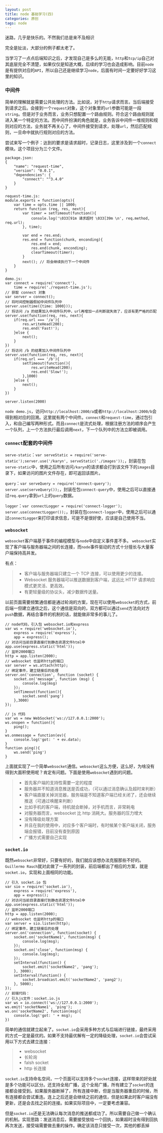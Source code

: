 ```yaml
---
layout: post
title: node 基础学习(四)
categories: 原创
tags: node
---
```


迷路，几乎是快乐的。不然我们总是来不及相识

<!--more-->

完全是扯淡，大部分的例子都太老了。

当学习了一点点后端知识之后，才发现自己是多么的无能，`http`和`tcp/ip`自己对其底层完全不清楚，如果仅仅是知道大概，后续的学习也会造成影响。目前`node`是有提供对应的`API`，所以自己还是继续学习`node`，后面有时间一定要好好学习这里的知识。

### 中间件

简单的理解就是需要公共处理的方法。比如说，对于`http`请求而言。当后端接受到请求之后。会接到一个`request`对象，这个对象里的`url`参数可能是一段`string`。但是对于业务而言，业务只想配置一个路由规则。符合这个路由规则就进入某一个特定的方法。而中间件扮演的角色就是，业务告诉中间件一堆规则和规则对应的方法，业务就不再关心了，中间件接受到请求，处理`url`，然后匹配规则，一旦命中就执行规则对应的方法。

尝试来写一个例子：达到的要求是请求超时，记录日志，这里涉及到一个`connect`模块。这个项目分为三个文件。

    package.json:
    {
        "name": "request-time",
        "version": "0.0.1",
        "dependencies": {
            "connect": "^3.4.0"
        }
    }

    request-time.js:
    module.exports = function(opts){
        var time = opts.time || 1000;
        return function (req, res, next){
            var timer = setTimeout(function(){
                console.log('\033[91m 请求超时 \033[39m \n', req.method, req.url);
            }, time);

            var end = res.end;
            res.end = function(chunk, enconding){
                res.end = end;
                res.end(chunk, enconding);
                clearTimeout(timer);
            }
            next(); // 将会继续执行下一个中间件
        }
    }

    demo.js:
    var connect = require('connect'),
        time = require('./request-time.js');
    // 获取 connect 对象
    var server = connect();
    // 将时间控制器假如中间件队列中
    server.use(time({time: 1000}));
    // 将访问 /a 的结果加入中间件队列中，url再增加一点判断就失效了，应该有更严格的匹配
    server.use(function(req, res, next){
        if(req.url === '/a'){
            res.writeHead(200);
            res.end('Fast!');
        }else {
            next();
        }
    })
    // 将访问 /b 的结果加入中间件队列中
    server.use(function(req, res, next){
        if(req.url === '/b'){
            setTimeout(function(){
                res.writeHead(200);
                res.end('Slow!');
            },1000)
        }else {
            next();
        }
    })

    server.listen(2000)

`node demo.js`，访问`http://localhost:2000/a`或者`http://localhost:2000/b`会得到相对应的回溯。这里就有两个中间件。`connect`和`request-time`，通过包引入，和自己编写两种形式。而且`connect`是流式处理，根据注册方法的顺序会产生一个队列，上一个方法执行最后调用`next`，下一个队列中的方法立即被调用。

### `connect`配套的中间件

`serve-static`：`var serveStatic = require('serve-static');server.use('/karyn', serveStatic('./images'));`，封装在包`serve-static`中，使用之后所有访问`/karyn`的请求都会打到该文件下的`images`目录下，如果访问的图片文件存在，即可返回该图片。

`query`：`var serveQuery = require('connect-query'); server.use(serveQuery());`，封装在包`connect-query`中，使用之后可以直接通过`req.query`拿到`url`上的`query`数据。

`logger`：`var connectLogger = require('connect-logger'); server.use(connectLogger());`，封装在包`connect-logger`中，使用之后可以通过`connectLogger`来打印请求信息，可是不是很好使，应该是自己使用不当。

### `websocket`

`websocket`客户端基于事件的编程模型与`node`中自定义事件差不多。
`websocket`实现了客户端与服务器端之间的长连接，而`node`事件驱动的方式十分擅长与大量客户端保持高并发。

有点：

> * 客户端与服务器端只建立一个 TCP 连接，可以使用更少的连接。
> * Websocket 服务器端可以推送数据到客户端，这远比 HTTP 请求响应模式更灵活、更高效。
> * 有更轻量级的协议头，减少数据传送量。

以前页面需要频繁通信都是通过轮询的方案，现在可以使用`websocket`的方式，前后端一但建立通信之后，这个通信是双向的，双方都可以通过`send`方法向对方`push`数据，再结合事件的机制的话，就能做非常多的事儿了。

    // node代码，引入包 websocket.io和express
    var ws = require('websocket.io'),
        express = require('express'),
        app = express();
    // 对访问当前目录直接打到静态资源文件html中
    app.use(express.static('html'));
    // 监听2000端口
    http = app.listen(2000);
    // websocket 也监听http的端口
    var server = ws.attach(http);
    // 绑定事件，建立链接后的处理
    server.on('connection', function (socket) {
        socket.on('message', function (msg) {
            console.log(msg)
        });
        setTimeout(function(){
            socket.send('pang')
        },3000)
    });

    // js 代码
    var ws = new WebSocket('ws://127.0.0.1:2000');
    ws.onopen = function(){
        ping();
    }
    ws.onmessage = function(ev){
        console.log('got: ' + ev.data);
    }
    function ping(){
        ws.send('ping')
    }

上面就实现了一个简单`websocket`通信。`websocket`这么方便，这么好，为啥没有得到大面积使用呢？肯定有问题。下面是使用`websocket`遇到的问题。

> * 首先客户端的支持性需要一定的程度
> * 服务器并不知道消息推送是否成功，（可以通过消息确认及超时来判断）
> * 客户端直接关掉浏览器，服务端是不知道客户端已经关闭了，还会继续推送（可通过唤醒来判断）
> * 比如手机的客户端，待机就会断掉，对手机而言，非常耗电
> * 对服务器而言，websocket 比 http 消耗大。服务器的压力增大
> * 没有降级处理方案
> * 并且在我的使用中，对应多个客户端时，有时候某个客户端关闭，服务端会报错，目前没有查到原因
> * 广播方式需要自己实现

### `socket.io`

既然`websocket`非常好，只要有好的，我们就应该想办法克服那些不好的。`Guillermo Rauch`就对此做了一系列的封装，前后端都出了相应的方案，就是`socket.io`，实现和上面相同的功能。

    // 引入 socket.io 包
    var sio = require('socket.io'),
        express = require('express'),
        app = express();
    // 对访问当前目录直接打到静态资源文件html中
    app.use(express.static('html'));
    // 监听2000端口
    http = app.listen(2000);
    // websocket 也监听http的端口
    var server = sio.listen(http);
    // 绑定事件，建立链接后的处理
    server.on('connection', function(socket) {
        socket.on('socketName1', function(msg) {
            console.log(msg);
        });
        socket.on('close', function(msg) {
            console.log(msg);
        });
        setInterval(function() {
            socket.emit('socketName2', 'pang');
        }, 3000);
        setInterval(function() {
            socket.broadcast.emit('socketName2', 'pang2');
        }, 5000);
    });
    // 前端代码：
    // 引入js文件：socket.io.js
    var ws = io.connect('ws://127.0.0.1:2000');
    ws.emit('socketName1', 'ping');
    ws.on('socketName2', function(msg){
        console.log('got: ' + msg);
    })

简单的通信就建立起来了。`socket.io`会采用多种方式与后端进行链接，最终采用的方式一定是最优的。如果不支持最优解有一定的降级处理，`socket.io`会尝试采用以下方式去建立连接：

> * websocket
> * 长轮询
> * falsh socket
> * http 长连接

`socket.io`支持命名空间，一个页面可以支持多个`socket`连接，这样带来的好处就是多个功能可以区分。还支持全局广播，这个全局广播，所有建立了`socket`的连接都会接受到。如果服务器断掉了，所有连接中断，但是当服务器重启的时候，所有连接都会尝试重连。连上之后还是会继续之前的通信，但是如果此时客户端没有更新，还是会去找之前的连接。如果实际项目中，一定要考虑兼容。

但是`socket.io`还是无法确认每次消息的推送都成功了。所以需要自己做一个确认的机制。实现思路：发送消息后，需要接受放给一个回执，如果超时没有得到回执再次发送，接受端需要做去重的操作。确定该消息只接受一次，其他的都丢掉
